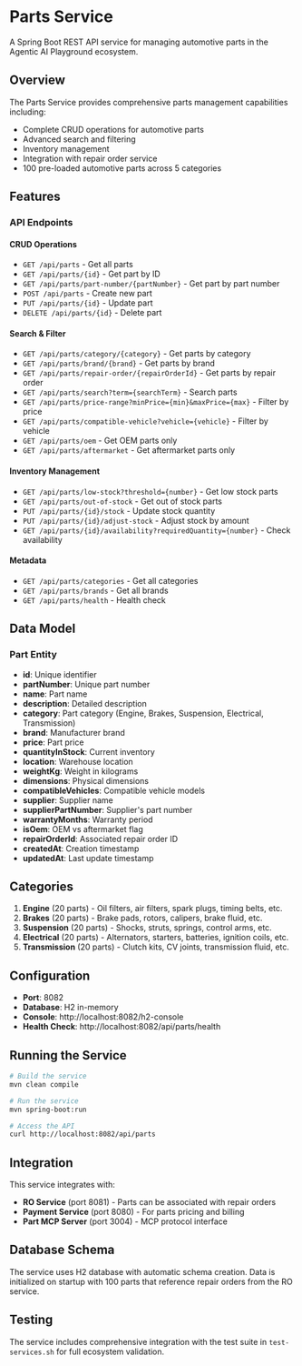 # Parts Service

A Spring Boot REST API service for managing automotive parts in the Agentic AI Playground ecosystem.

## Overview

The Parts Service provides comprehensive parts management capabilities including:
- Complete CRUD operations for automotive parts
- Advanced search and filtering
- Inventory management
- Integration with repair order service
- 100 pre-loaded automotive parts across 5 categories

## Features

### API Endpoints

#### CRUD Operations
- `GET /api/parts` - Get all parts
- `GET /api/parts/{id}` - Get part by ID
- `GET /api/parts/part-number/{partNumber}` - Get part by part number
- `POST /api/parts` - Create new part
- `PUT /api/parts/{id}` - Update part
- `DELETE /api/parts/{id}` - Delete part

#### Search & Filter
- `GET /api/parts/category/{category}` - Get parts by category
- `GET /api/parts/brand/{brand}` - Get parts by brand
- `GET /api/parts/repair-order/{repairOrderId}` - Get parts by repair order
- `GET /api/parts/search?term={searchTerm}` - Search parts
- `GET /api/parts/price-range?minPrice={min}&maxPrice={max}` - Filter by price
- `GET /api/parts/compatible-vehicle?vehicle={vehicle}` - Filter by vehicle
- `GET /api/parts/oem` - Get OEM parts only
- `GET /api/parts/aftermarket` - Get aftermarket parts only

#### Inventory Management
- `GET /api/parts/low-stock?threshold={number}` - Get low stock parts
- `GET /api/parts/out-of-stock` - Get out of stock parts
- `PUT /api/parts/{id}/stock` - Update stock quantity
- `PUT /api/parts/{id}/adjust-stock` - Adjust stock by amount
- `GET /api/parts/{id}/availability?requiredQuantity={number}` - Check availability

#### Metadata
- `GET /api/parts/categories` - Get all categories
- `GET /api/parts/brands` - Get all brands
- `GET /api/parts/health` - Health check

## Data Model

### Part Entity
- **id**: Unique identifier
- **partNumber**: Unique part number
- **name**: Part name
- **description**: Detailed description
- **category**: Part category (Engine, Brakes, Suspension, Electrical, Transmission)
- **brand**: Manufacturer brand
- **price**: Part price
- **quantityInStock**: Current inventory
- **location**: Warehouse location
- **weightKg**: Weight in kilograms
- **dimensions**: Physical dimensions
- **compatibleVehicles**: Compatible vehicle models
- **supplier**: Supplier name
- **supplierPartNumber**: Supplier's part number
- **warrantyMonths**: Warranty period
- **isOem**: OEM vs aftermarket flag
- **repairOrderId**: Associated repair order ID
- **createdAt**: Creation timestamp
- **updatedAt**: Last update timestamp

## Categories

1. **Engine** (20 parts) - Oil filters, air filters, spark plugs, timing belts, etc.
2. **Brakes** (20 parts) - Brake pads, rotors, calipers, brake fluid, etc.
3. **Suspension** (20 parts) - Shocks, struts, springs, control arms, etc.
4. **Electrical** (20 parts) - Alternators, starters, batteries, ignition coils, etc.
5. **Transmission** (20 parts) - Clutch kits, CV joints, transmission fluid, etc.

## Configuration

- **Port**: 8082
- **Database**: H2 in-memory
- **Console**: http://localhost:8082/h2-console
- **Health Check**: http://localhost:8082/api/parts/health

## Running the Service

```bash
# Build the service
mvn clean compile

# Run the service
mvn spring-boot:run

# Access the API
curl http://localhost:8082/api/parts
```

## Integration

This service integrates with:
- **RO Service** (port 8081) - Parts can be associated with repair orders
- **Payment Service** (port 8080) - For parts pricing and billing
- **Part MCP Server** (port 3004) - MCP protocol interface

## Database Schema

The service uses H2 database with automatic schema creation. Data is initialized on startup with 100 parts that reference repair orders from the RO service.

## Testing

The service includes comprehensive integration with the test suite in `test-services.sh` for full ecosystem validation.
